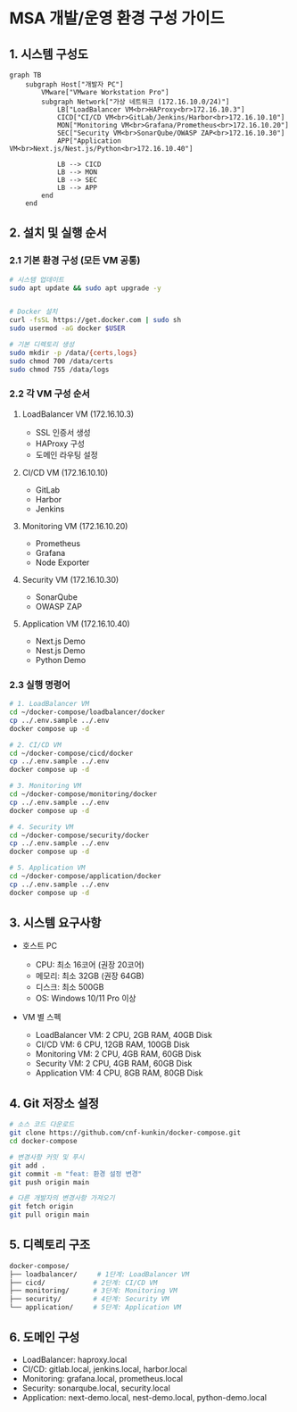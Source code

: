 # MSA 개발/운영 환경 구성 가이드

## 1. 시스템 구성도
```mermaid
graph TB
    subgraph Host["개발자 PC"]
        VMware["VMware Workstation Pro"]
        subgraph Network["가상 네트워크 (172.16.10.0/24)"]
            LB["LoadBalancer VM<br>HAProxy<br>172.16.10.3"]
            CICD["CI/CD VM<br>GitLab/Jenkins/Harbor<br>172.16.10.10"]
            MON["Monitoring VM<br>Grafana/Prometheus<br>172.16.10.20"]
            SEC["Security VM<br>SonarQube/OWASP ZAP<br>172.16.10.30"]
            APP["Application VM<br>Next.js/Nest.js/Python<br>172.16.10.40"]
            
            LB --> CICD
            LB --> MON
            LB --> SEC
            LB --> APP
        end
    end
```

## 2. 설치 및 실행 순서

### 2.1 기본 환경 구성 (모든 VM 공통)
```bash
# 시스템 업데이트
sudo apt update && sudo apt upgrade -y


# Docker 설치
curl -fsSL https://get.docker.com | sudo sh
sudo usermod -aG docker $USER

# 기본 디렉토리 생성
sudo mkdir -p /data/{certs,logs}
sudo chmod 700 /data/certs
sudo chmod 755 /data/logs
```

### 2.2 각 VM 구성 순서
1. LoadBalancer VM (172.16.10.3)
   - SSL 인증서 생성
   - HAProxy 구성
   - 도메인 라우팅 설정

2. CI/CD VM (172.16.10.10)
   - GitLab
   - Harbor
   - Jenkins

3. Monitoring VM (172.16.10.20)
   - Prometheus
   - Grafana
   - Node Exporter

4. Security VM (172.16.10.30)
   - SonarQube
   - OWASP ZAP

5. Application VM (172.16.10.40)
   - Next.js Demo
   - Nest.js Demo
   - Python Demo

### 2.3 실행 명령어
```bash
# 1. LoadBalancer VM
cd ~/docker-compose/loadbalancer/docker
cp ../.env.sample ../.env
docker compose up -d

# 2. CI/CD VM
cd ~/docker-compose/cicd/docker
cp ../.env.sample ../.env
docker compose up -d

# 3. Monitoring VM
cd ~/docker-compose/monitoring/docker
cp ../.env.sample ../.env
docker compose up -d

# 4. Security VM
cd ~/docker-compose/security/docker
cp ../.env.sample ../.env
docker compose up -d

# 5. Application VM
cd ~/docker-compose/application/docker
cp ../.env.sample ../.env
docker compose up -d
```

## 3. 시스템 요구사항
- 호스트 PC
  - CPU: 최소 16코어 (권장 20코어)
  - 메모리: 최소 32GB (권장 64GB)
  - 디스크: 최소 500GB
  - OS: Windows 10/11 Pro 이상
  
- VM 별 스펙
  - LoadBalancer VM: 2 CPU, 2GB RAM, 40GB Disk
  - CI/CD VM: 6 CPU, 12GB RAM, 100GB Disk
  - Monitoring VM: 2 CPU, 4GB RAM, 60GB Disk
  - Security VM: 2 CPU, 4GB RAM, 60GB Disk
  - Application VM: 4 CPU, 8GB RAM, 80GB Disk

## 4. Git 저장소 설정
```bash
# 소스 코드 다운로드
git clone https://github.com/cnf-kunkin/docker-compose.git
cd docker-compose

# 변경사항 커밋 및 푸시
git add .
git commit -m "feat: 환경 설정 변경"
git push origin main

# 다른 개발자의 변경사항 가져오기
git fetch origin
git pull origin main
```

## 5. 디렉토리 구조
```bash
docker-compose/
├── loadbalancer/     # 1단계: LoadBalancer VM
├── cicd/            # 2단계: CI/CD VM
├── monitoring/      # 3단계: Monitoring VM
├── security/        # 4단계: Security VM
└── application/     # 5단계: Application VM
```

## 6. 도메인 구성
- LoadBalancer: haproxy.local
- CI/CD: gitlab.local, jenkins.local, harbor.local
- Monitoring: grafana.local, prometheus.local
- Security: sonarqube.local, security.local
- Application: next-demo.local, nest-demo.local, python-demo.local
